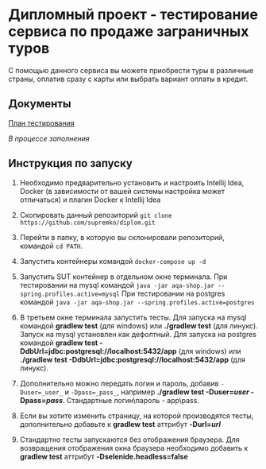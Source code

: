 # Дипломный проект - тестирование сервиса по продаже заграничных туров

С помощью данного сервиса вы можете приобрести туры в различные страны, оплатив сразу с карты или выбрать вариант оплаты в кредит.

## Документы
[План тестирования](/Documents/PLAN.md)

*В процессе заполнения*


## Инструкция по запуску

1. Необходимо предварительно установить и настроить Intellij Idea, Docker (в зависимости от вашей системы настройка может отличаться) и плагин Docker к Intellij Idea

2. Скопировать данный репозиторий `git clone https://github.com/supremko/diplom.git`

3. Перейти в папку, в которую вы склонировали репозиторий, командой `cd PATH`.

4. Запустить контейнеры командой `docker-compose up -d`

5. Запустить SUT контейнер в отдельном окне терминала. При тестировании на mysql командой `java -jar aqa-shop.jar --spring.profiles.active=mysql`
При тестировании на postgres командой `java -jar aqa-shop.jar --spring.profiles.active=postgres`

6. В третьем окне терминала запустить тесты. 
Для запуска на mysql командой **gradlew test** (для windows) или **./gradlew test** (для линукс). Запуск на mysql установлен как дефолтный. 
Для запуска на postgres командой **gradlew test -DdbUrl=jdbc:postgresql://localhost:5432/app** (для windows) или **./gradlew test -DdbUrl=jdbc:postgresql://localhost:5432/app** (для линукс). 

7. Дополнительно можно передать логин и пароль, добавив `-Duser=_user_` и `-Dpass=_pass_`, например **./gradlew test -Duser=_user_ -Dpass=_pass_**. Стандартные логин\пароль - app\pass.

8. Если вы хотите изменить страницу, на которой производятся тесты, дополнительно добавьте к **gradlew test** аттрибут **-Durl=_url_**

9. Стандартно тесты запускаются без отображения браузера. Для возвращения отображения окна браузера необходимо добавить к **gradlew test** аттрибут **-Dselenide.headless=false**

